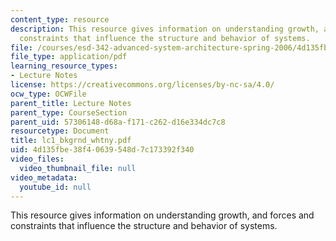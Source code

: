 ```yaml
---
content_type: resource
description: This resource gives information on understanding growth, and forces and
  constraints that influence the structure and behavior of systems.
file: /courses/esd-342-advanced-system-architecture-spring-2006/4d135fbe38f40639548d7c173392f340_lc1_bkgrnd_whtny.pdf
file_type: application/pdf
learning_resource_types:
- Lecture Notes
license: https://creativecommons.org/licenses/by-nc-sa/4.0/
ocw_type: OCWFile
parent_title: Lecture Notes
parent_type: CourseSection
parent_uid: 57306148-d68a-f171-c262-d16e334dc7c8
resourcetype: Document
title: lc1_bkgrnd_whtny.pdf
uid: 4d135fbe-38f4-0639-548d-7c173392f340
video_files:
  video_thumbnail_file: null
video_metadata:
  youtube_id: null
---
```

This resource gives information on understanding growth, and forces and constraints that influence the structure and behavior of systems.